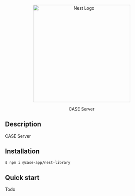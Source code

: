<p align="center">
  <a href="http://nestjs.com/" target="blank"><img src="https://nestjs.com/img/logo_text.svg" width="320" alt="Nest Logo" /></a>
</p>

 <p align="center">CASE Server</p>
 
## Description

CASE Server

## Installation

```bash
$ npm i @case-app/nest-library
```

## Quick start

Todo

